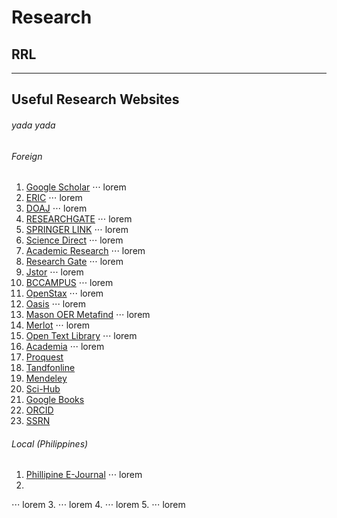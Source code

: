 # Research 
## RRL
------

## Useful Research Websites
###### yada yada 

###### Foreign
1. [Google Scholar](https://scholar.google.com/ "Google Scholar")
⋅⋅⋅ lorem 
2. [ERIC](https://eric.ed.gov/ "ERIC")
⋅⋅⋅ lorem
3. [DOAJ](https://doaj.org/ "DOAJ")
⋅⋅⋅ lorem
4. [RESEARCHGATE](https://www.researchgate.net/ "RESEARCHGATE")
⋅⋅⋅ lorem
5. [SPRINGER LINK](https://link.springer.com/ "SPRINGER LINK")
⋅⋅⋅ lorem
6. [Science Direct](https://www.sciencedirect.com/ "Science Direct")
⋅⋅⋅ lorem
7. [Academic Research](https://academic.microsoft.com/home "Academic Research")
⋅⋅⋅ lorem 
8. [Research Gate](https://www.researchgate.net/ "Research Gate")
⋅⋅⋅ lorem
9. [Jstor](https://www.jstor.org/ "Jstor")
⋅⋅⋅ lorem
10. [BCCAMPUS](https://bccampus.ca/ "BCCAMPUS")
⋅⋅⋅ lorem
11. [OpenStax](https://openstax.org/ "OpenStax")
⋅⋅⋅ lorem
12. [Oasis](https://oasis.geneseo.edu/index.php "Oasis")
⋅⋅⋅ lorem
13. [Mason OER Metafind](https://OER.deepwebaccess.com/oer/desktop/en/search.html "Mason OER Metafind")
⋅⋅⋅ lorem 
14. [Merlot](https://www.merlot.org/merlot/ "Merlot")
⋅⋅⋅ lorem 
15. [Open Text Library](https://open.umn.edu/opentextbooks "Open Text Library")
⋅⋅⋅ lorem 
16. [Academia](https://www.academia.edu/ "Academia")
⋅⋅⋅ lorem 
17. [Proquest](https://www.proquest.com/ "Proquest")
18. [Tandfonline](https://www.tandfonline.com/ "Tandfonline")
19. [Mendeley](https://www.mendeley.com/ "Mendeley")
20. [Sci-Hub](https://sci-hub.st/ "Sci-Hub")
21. [Google Books](https://books.google.com/ "Google Books")
22. [ORCID](https://orcid.org/ "ORCID")
23. [SSRN](https://www.ssrn.com/index.cfm/en/ "SSRN")

###### Local (Philippines)
1. [Phillipine E-Journal](https://ejournals.ph/ "Phillipine E-Journal")
⋅⋅⋅ lorem
2.
⋅⋅⋅ lorem
3.
⋅⋅⋅ lorem
4.
⋅⋅⋅ lorem
5.
⋅⋅⋅ lorem
